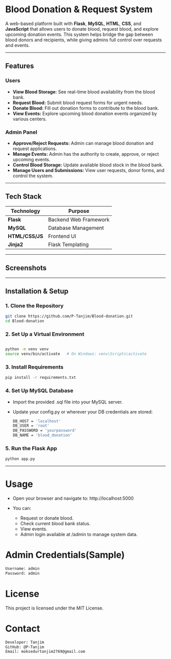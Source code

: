 #  Blood Donation & Request System

A web-based platform built with **Flask**, **MySQL**, **HTML**, **CSS**, and **JavaScript** that allows users to donate blood, request blood, and explore upcoming donation events. This system helps bridge the gap between blood donors and recipients, while giving admins full control over requests and events.

---

##  Features

###  Users
-  **View Blood Storage:** See real-time blood availability from the blood bank.
-  **Request Blood:** Submit blood request forms for urgent needs.
-  **Donate Blood:** Fill out donation forms to contribute to the blood bank.
-  **View Events:** Explore upcoming blood donation events organized by various centers.

###  Admin Panel
-  **Approve/Reject Requests:** Admin can manage blood donation and request applications.
-  **Manage Events:** Admin has the authority to create, approve, or reject upcoming events.
-  **Control Blood Storage:** Update available blood stock in the blood bank.
-  **Manage Users and Submissions:** View user requests, donor forms, and control the system.

---

##  Tech Stack

| Technology | Purpose               |
|------------|------------------------|
| **Flask**  | Backend Web Framework |
| **MySQL**  | Database Management   |
| **HTML/CSS/JS** | Frontend UI         |
| **Jinja2** | Flask Templating      |

---

##  Screenshots



---

## Installation & Setup

### 1. Clone the Repository
```bash
git clone https://github.com/P-Tanjim/Blood-donation.git
cd Blood-donation

```
### 2. Set Up a Virtual Environment

```bash

python -m venv venv
source venv/bin/activate   # On Windows: venv\Scripts\activate
```
### 3. Install Requirements

```bash
pip install -r requirements.txt
```

### 4. Set Up MySQL Database

- Import the provided .sql file into your MySQL server.

- Update your config.py or wherever your DB credentials are stored:

  ```bash
  DB_HOST = 'localhost'
  DB_USER = 'root'
  DB_PASSWORD = 'yourpassword'
  DB_NAME = 'blood_donation'
  ```

### 5. Run the Flask App

```bash
python app.py

```

---

# Usage

- Open your browser and navigate to: http://localhost:5000

- You can:
  - Request or donate blood.
  - Check current blood bank status.
  - View events.
  - Admin login available at /admin to manage system data.

# Admin Credentials(Sample)
```bash
Username: admin
Password: admin
```

# License
This project is licensed under the MIT License.

# Contact
```bash
Developer: Tanjim
GitHub: @P-Tanjim
Email: moksedurtanjim2769@gmail.com
```
